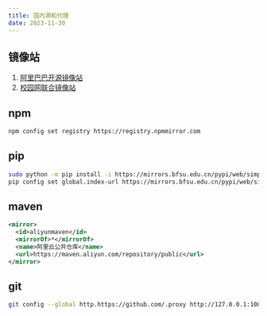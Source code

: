 ```yaml
---
title: 国内源和代理
date: 2023-11-30
---
```


## 镜像站

1. [阿里巴巴开源镜像站](https://developer.aliyun.com/mirror/)
2. [校园网联合镜像站](https://mirrors.cernet.edu.cn/list/blackarch)

## npm

```bash
npm config set registry https://registry.npmmirror.com
```

## pip

````bash
sudo python -m pip install -i https://mirrors.bfsu.edu.cn/pypi/web/simple --upgrade pip
pip config set global.index-url https://mirrors.bfsu.edu.cn/pypi/web/simple
````

## maven

````xml
<mirror>
  <id>aliyunmaven</id>
  <mirrorOf>*</mirrorOf>
  <name>阿里云公共仓库</name>
  <url>https://maven.aliyun.com/repository/public</url>
</mirror>
````

## git

```bash
git config --global http.https://github.com/.proxy http://127.0.0.1:10809
```

